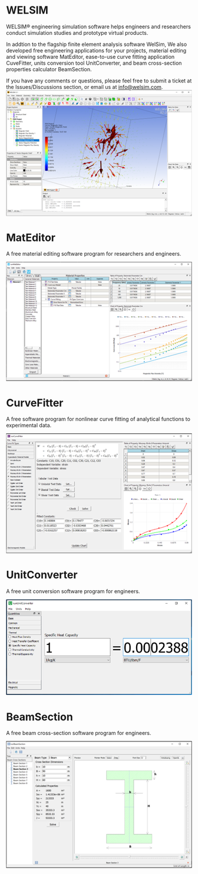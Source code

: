 # WELSIM

WELSIM® engineering simulation software helps engineers and researchers conduct simulation studies and prototype virtual products. 

In addtion to the flagship finite element analysis software WelSim, We also developed free engineering applications for your projects, material editing and viewing software MatEditor, ease-to-use curve fitting application CuveFitter, units conversion tool UnitConverter, and beam cross-section properties calculator BeamSection. 

If you have any comments or questions, please feel free to submit a ticket at the Issues/Discussions section, or email us at info@welsim.com.
![Overview of WelSim](https://github.com/WelSimLLC/WelSim-App/blob/main/gallery/welsim_magnetic_field.png)


# MatEditor
A free material editing software program for researchers and engineers.

![Overview of MatEditor](https://github.com/WelSimLLC/WelSim-Apps/blob/main/galleryMatEditor/welsim_mateditor_curve_fitting_all_curves_in_log.png)


# CurveFitter
A free software program for nonlinear curve fitting of analytical functions to experimental data.

![Overview of CurveFitter](https://github.com/WelSimLLC/WelSim-Apps/blob/main/galleryCurveFitter/welsim_curvefitter_overview.png)


# UnitConverter
A free unit conversion software program for engineers.

![Overview of UnitConverter](https://github.com/WelSimLLC/WelSim-Apps/blob/main/galleryUnitConverter/welsim_unitconverter_1.png)

# BeamSection
A free beam cross-section software program for engineers.

![Overview of BeamSection](https://github.com/WelSimLLC/WelSim-Apps/blob/main/galleryBeamSection/beamsection_overview.png)
